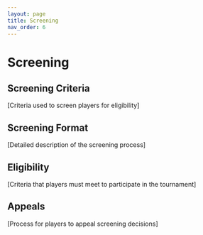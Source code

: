 ```yaml
---
layout: page
title: Screening
nav_order: 6
---
```


# Screening

## Screening Criteria
[Criteria used to screen players for eligibility]

## Screening Format
[Detailed description of the screening process]

## Eligibility
[Criteria that players must meet to participate in the tournament]

## Appeals
[Process for players to appeal screening decisions]
